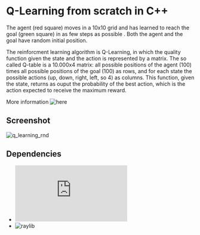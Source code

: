 # Q-Learning from scratch in C++ 
The agent (red square) moves in a 10x10 grid and has learned to reach the goal (green square) in as few steps as possible . Both the agent and the goal have random initial position.

The reinforcment learning algorithm is Q-Learning, in which the quality function given the state and the action is represented by a matrix. The so called Q-table is a 10.000x4 matrix: all possible positions of the agent (100) times all possible positions of the goal (100) as rows, and for each state the possible actions (up, down, right, left, so 4) as columns. This function, given the state, returns as ouput the probability of the best action, which is the action expected to receive the maximum reward.

More information ![here](https://en.wikipedia.org/wiki/Q-learning)

## Screenshot
![q_learning_rnd](https://github.com/user-attachments/assets/e81dfa66-745a-4229-bcd3-81b7aae5a16b)

## Dependencies
- ![eigen](https://eigen.tuxfamily.org/index.php?title=Main_Page) 
- ![raylib](https://www.raylib.com/)
